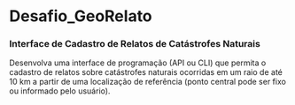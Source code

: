 # Desafio_GeoRelato
### Interface de Cadastro de Relatos de Catástrofes Naturais

Desenvolva uma interface de programação (API ou CLI) que permita o cadastro de relatos sobre catástrofes naturais ocorridas em um raio de até 10 km a partir de uma localização de referência (ponto central pode ser fixo ou informado pelo usuário).
